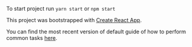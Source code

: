 To start project run
```yarn start``` or ```npm start```

This project was bootstrapped with [Create React App](https://github.com/facebookincubator/create-react-app).

You can find the most recent version of default guide of how to perform common tasks [here](https://github.com/facebookincubator/create-react-app/blob/master/packages/react-scripts/template/README.md).
